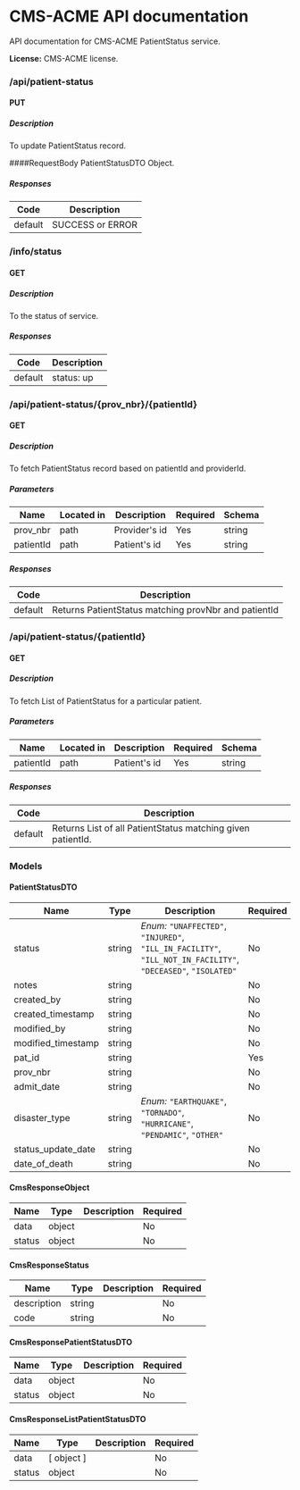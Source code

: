 # CMS-ACME API documentation
API documentation for CMS-ACME PatientStatus service.

**License:** CMS-ACME license.

### /api/patient-status

#### PUT
##### Description
To update PatientStatus record.

####RequestBody
PatientStatusDTO Object.

##### Responses

| Code | Description |
| ---- | ----------- |
| default | SUCCESS or ERROR |

### /info/status

#### GET
##### Description

To the status of service.

##### Responses

| Code | Description |
| ---- | ----------- |
| default | status: up |

### /api/patient-status/{prov_nbr}/{patientId}

#### GET
##### Description

To fetch PatientStatus record based on patientId and providerId.

##### Parameters

| Name | Located in | Description | Required | Schema |
| ---- | ---------- | ----------- | -------- | ---- |
| prov_nbr | path | Provider's id | Yes | string |
| patientId | path | Patient's id | Yes | string |

##### Responses

| Code | Description |
| ---- | ----------- |
| default | Returns PatientStatus matching provNbr and patientId |

### /api/patient-status/{patientId}

#### GET
##### Description

To fetch List of PatientStatus for a particular patient.

##### Parameters

| Name | Located in | Description | Required | Schema |
| ---- | ---------- | ----------- | -------- | ---- |
| patientId | path | Patient's id | Yes | string |

##### Responses

| Code | Description |
| ---- | ----------- |
| default | Returns List of all PatientStatus matching given patientId. |

### Models

#### PatientStatusDTO

| Name | Type | Description | Required |
| ---- | ---- | ----------- | -------- |
| status | string | _Enum:_ `"UNAFFECTED"`, `"INJURED"`, `"ILL_IN_FACILITY"`, `"ILL_NOT_IN_FACILITY"`, `"DECEASED"`, `"ISOLATED"` | No |
| notes | string |  | No |
| created_by | string |  | No |
| created_timestamp | string |  | No |
| modified_by | string |  | No |
| modified_timestamp | string |  | No |
| pat_id | string |  | Yes |
| prov_nbr | string |  | No |
| admit_date | string |  | No |
| disaster_type | string | _Enum:_ `"EARTHQUAKE"`, `"TORNADO"`, `"HURRICANE"`, `"PENDAMIC"`, `"OTHER"` | No |
| status_update_date | string |  | No |
| date_of_death | string |  | No |

#### CmsResponseObject

| Name | Type | Description | Required |
| ---- | ---- | ----------- | -------- |
| data | object |  | No |
| status | object |  | No |

#### CmsResponseStatus

| Name | Type | Description | Required |
| ---- | ---- | ----------- | -------- |
| description | string |  | No |
| code | string |  | No |

#### CmsResponsePatientStatusDTO

| Name | Type | Description | Required |
| ---- | ---- | ----------- | -------- |
| data | object |  | No |
| status | object |  | No |

#### CmsResponseListPatientStatusDTO

| Name | Type | Description | Required |
| ---- | ---- | ----------- | -------- |
| data | [ object ] |  | No |
| status | object |  | No |
